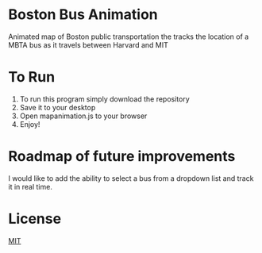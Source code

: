 # Boston Bus Animation

Animated map of Boston public transportation the tracks the location of a MBTA bus as it travels between Harvard and MIT

# To Run 

1. To run this program simply download the repository
2. Save it to your desktop
3. Open mapanimation.js to your browser
4. Enjoy!

# Roadmap of future improvements

I would like to add the ability to select a bus from a dropdown list and track it in real time.

# License

[MIT](https://github.com/ralexs1991/Boston-Bus-Animation/blob/main/LICENSE.md)
